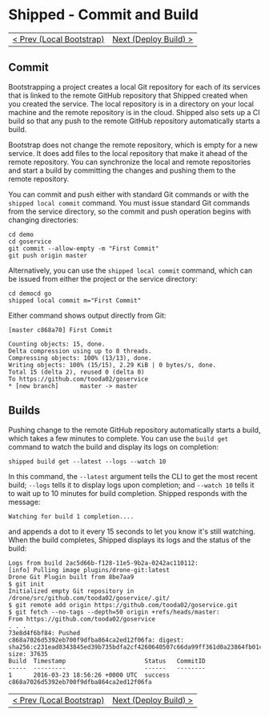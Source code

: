 # Shipped - Commit and Build
<table><tr>
<td align="left"><a href="3.md">&lt; Prev (Local Bootstrap)</a></td>
<td align="right"><a href="5.md">Next (Deploy Build) ></a></td>
</tr></table>

## Commit 
Bootstrapping a project creates a local Git repository for each of its services that is linked to the remote GitHub repository that Shipped created when you created the service.  The local repository is in a directory on your local machine and the remote repository is in the cloud.  Shipped also sets up a CI build so that any push to the remote GitHub repository automatically starts a build.

Bootstrap does not change the remote repository, which is empty for a new service.  It does add files to the local repository that make it ahead of the remote repository.  You can synchronize the local and remote repositories and start a build by committing the changes and pushing them to the remote repository.

You can commit and push either with standard Git commands or with the `shipped local commit` command.  You must issue standard Git commands from the service directory, so the commit and push operation begins with changing directories:

    cd demo
    cd goservice
    git commit --allow-empty -m "First Commit"
    git push origin master

Alternatively, you can use the `shipped local commit` command, which can be issued from either the project or the service directory:

    cd democd go
    shipped local commit m="First Commit"

Either command shows output directly from Git:

    [master c868a70] First Commit

    Counting objects: 15, done.
    Delta compression using up to 8 threads.
    Compressing objects: 100% (13/13), done.
    Writing objects: 100% (15/15), 2.29 KiB | 0 bytes/s, done.
    Total 15 (delta 2), reused 0 (delta 0)
    To https://github.com/tooda02/goservice
    * [new branch]      master -> master

<a name="builds"></a>
## Builds
Pushing change to the remote GitHub repository automatically starts a build, which takes a few minutes to complete.  You can use the `build get` command to watch the build and display its logs on completion:

    shipped build get --latest --logs --watch 10

In this command, the `--latest` argument tells the CLI to get the most recent build; `--logs` tells it to display logs upon completion; and `--watch 10` tells it to wait up to 10 minutes for build completion.  Shipped responds with the message:

    Watching for build 1 completion....

and appends a dot to it every 15 seconds to let you know it's still watching.   When the build completes, Shipped displays its logs and the status of the build:

    Logs from build 2ac5d66b-f128-11e5-9b2a-0242ac110112:
    [info] Pulling image plugins/drone-git:latest
    Drone Git Plugin built from 8be7aa9
    $ git init
    Initialized empty Git repository in /drone/src/github.com/tooda02/goservice/.git/
    $ git remote add origin https://github.com/tooda02/goservice.git
    $ git fetch --no-tags --depth=50 origin +refs/heads/master:
    From https://github.com/tooda02/goservice
    . . .
    73e8d4f6bf84: Pushed
    c868a7026d5392eb700f9dfba864ca2ed12f06fa: digest: sha256:c231ead0343845ed39b735bdfa2cf4260640507c66da99ff361d0a23864fb01c size: 37635
    Build  Timestamp                      Status   CommitID
    -----  ---------                      ------   --------
    1      2016-03-23 18:56:26 +0000 UTC  success  c868a7026d5392eb700f9dfba864ca2ed12f06fa

<table><tr>
<td align="left"><a href="3.md">&lt; Prev (Local Bootstrap)</a></td>
<td align="right"><a href="5.md">Next (Deploy Build) ></a></td>
</tr></table>

 